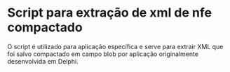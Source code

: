 # Script para extração de xml de nfe compactado

O script é utilizado para aplicação específica e serve para extrair XML que foi salvo compactado em campo blob por aplicação originalmente desenvolvida em Delphi.